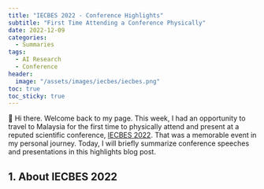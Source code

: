 ```yaml
---
title: "IECBES 2022 - Conference Highlights"
subtitle: "First Time Attending a Conference Physically"
date: 2022-12-09
categories: 
  - Summaries
tags: 
  - AI Research
  - Conference
header: 
  image: "/assets/images/iecbes/iecbes.png"
toc: true
toc_sticky: true
---
```


👋 Hi there. Welcome back to my page. This week, I had an opportunity to travel to Malaysia for the first time to physically attend and present at a reputed scientific conference, [IECBES 2022](https://www.iecbes.org/). That was a memorable event in my personal journey. Today, I will briefly summarize conference speeches and presentations in this highlights blog post. 

## 1. About IECBES 2022
